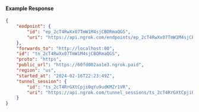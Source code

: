 <!-- Code generated for API Clients. DO NOT EDIT. -->

#### Example Response

```json
{
	"endpoint": {
		"id": "ep_2cT4RwXx07TmW1M4sjCBORmaQGS",
		"uri": "https://api.ngrok.com/endpoints/ep_2cT4RwXx07TmW1M4sjCBORmaQGS"
	},
	"forwards_to": "http://localhost:80",
	"id": "tn_2cT4RwXx07TmW1M4sjCBORmaQGS",
	"proto": "https",
	"public_url": "https://60fd002aa1e3.ngrok.paid",
	"region": "us",
	"started_at": "2024-02-16T22:23:49Z",
	"tunnel_session": {
		"id": "ts_2cT4RrGXtCpji0qYu9udKMZr1VR",
		"uri": "https://api.ngrok.com/tunnel_sessions/ts_2cT4RrGXtCpji0qYu9udKMZr1VR"
	}
}
```
